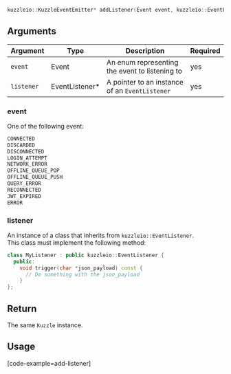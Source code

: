 ```cpp
kuzzleio::KuzzleEventEmitter* addListener(Event event, kuzzleio::EventListener* listener)
```

## Arguments

| Argument | Type | Description | Required |
|--------|------|-------------|------------ |
| `event` | Event | An enum representing the event to listening to  | yes |
| `listener` | EventListener* | A pointer to an instance of an `EventListener` | yes |

### event

One of the following event:
```cpp
CONNECTED
DISCARDED
DISCONNECTED
LOGIN_ATTEMPT
NETWORK_ERROR
OFFLINE_QUEUE_POP
OFFLINE_QUEUE_PUSH
QUERY_ERROR
RECONNECTED
JWT_EXPIRED
ERROR
```

### listener

An instance of a class that inherits from `kuzzleio::EventListener`.  
This class must implement the following method:
```cpp
class MyListener : public kuzzleio::EventListener {
  public:
    void trigger(char *json_payload) const {
      // Do something with the json_payload
    }
};
```

## Return

The same `Kuzzle` instance.

## Usage

[code-example=add-listener]
